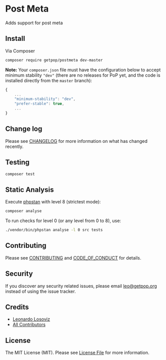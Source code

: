 # Post Meta

<!--
[![Latest Version on Packagist][ico-version]][link-packagist]
[![Software License][ico-license]](LICENSE.md)
[![Build Status][ico-travis]][link-travis]
[![Coverage Status][ico-scrutinizer]][link-scrutinizer]
[![Quality Score][ico-code-quality]][link-code-quality]
[![Total Downloads][ico-downloads]][link-downloads]
-->

Adds support for post meta

## Install

Via Composer

``` bash
composer require getpop/postmeta dev-master
```

**Note:** Your `composer.json` file must have the configuration below to accept minimum stability `"dev"` (there are no releases for PoP yet, and the code is installed directly from the `master` branch):

```javascript
{
    ...
    "minimum-stability": "dev",
    "prefer-stable": true,
    ...
}
```

<!--
## Usage

``` php
```
-->

## Change log

Please see [CHANGELOG](CHANGELOG.md) for more information on what has changed recently.

## Testing

``` bash
composer test
```

## Static Analysis

Execute [phpstan](https://github.com/phpstan/phpstan) with level 8 (strictest mode):

``` bash
composer analyse
```

To run checks for level 0 (or any level from 0 to 8), use:

``` bash
./vendor/bin/phpstan analyse -l 0 src tests
```

## Contributing

Please see [CONTRIBUTING](CONTRIBUTING.md) and [CODE_OF_CONDUCT](CODE_OF_CONDUCT.md) for details.

## Security

If you discover any security related issues, please email leo@getpop.org instead of using the issue tracker.

## Credits

- [Leonardo Losoviz][link-author]
- [All Contributors][link-contributors]

## License

The MIT License (MIT). Please see [License File](LICENSE.md) for more information.

[ico-version]: https://img.shields.io/packagist/v/getpop/postmeta.svg?style=flat-square
[ico-license]: https://img.shields.io/badge/license-MIT-brightgreen.svg?style=flat-square
[ico-travis]: https://img.shields.io/travis/getpop/postmeta/master.svg?style=flat-square
[ico-scrutinizer]: https://img.shields.io/scrutinizer/coverage/g/getpop/postmeta.svg?style=flat-square
[ico-code-quality]: https://img.shields.io/scrutinizer/g/getpop/postmeta.svg?style=flat-square
[ico-downloads]: https://img.shields.io/packagist/dt/getpop/postmeta.svg?style=flat-square

[link-packagist]: https://packagist.org/packages/getpop/postmeta
[link-travis]: https://travis-ci.org/getpop/postmeta
[link-scrutinizer]: https://scrutinizer-ci.com/g/getpop/postmeta/code-structure
[link-code-quality]: https://scrutinizer-ci.com/g/getpop/postmeta
[link-downloads]: https://packagist.org/packages/getpop/postmeta
[link-author]: https://github.com/leoloso
[link-contributors]: ../../contributors
